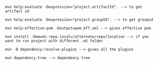 

    mvn help:evaluate -Dexpression="project.artifactId". --> to get artifact id

    mvn help:evaluate -Dexpression="project.groupId". --> to get groupid

    mvn help:effective-pom -Doutput=pom_eff.xml --> gives effective pom

    mvn install -Dmaven.repo.local=/alternate/repo/location --> if you want to run project with different .m2 folder

    mvn -B dependency:resolve-plugins --> gives all the plugins

    mvn dependency:tree --> dependency tree

